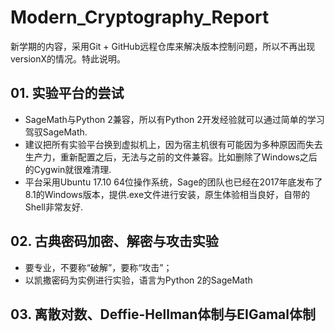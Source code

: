 # Modern_Cryptography_Report

新学期的内容，采用Git + GitHub远程仓库来解决版本控制问题，所以不再出现versionX的情况。特此说明。

## 01. 实验平台的尝试

- SageMath与Python 2兼容，所以有Python 2开发经验就可以通过简单的学习驾驭SageMath.
- 建议把所有实验平台换到虚拟机上，因为宿主机很有可能因为多种原因而失去生产力，重新配置之后，无法与之前的文件兼容。比如删除了Windows之后的Cygwin就很难清理.
- 平台采用Ubuntu 17.10 64位操作系统，Sage的团队也已经在2017年底发布了8.1的Windows版本，提供.exe文件进行安装，原生体验相当良好，自带的Shell非常友好.

## 02. 古典密码加密、解密与攻击实验

- 要专业，不要称“破解”，要称“攻击”；
- 以凯撒密码为实例进行实验，语言为Python 2的SageMath

## 03. 离散对数、Deffie-Hellman体制与EIGamal体制

